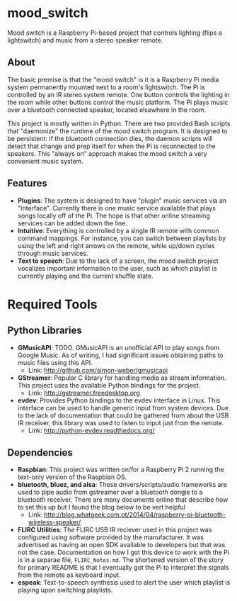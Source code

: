 # mood_switch
Mood switch is a Raspberry Pi-based project that controls lighting (flips a 
lightswitch) and music from a stereo speaker remote.

## About
The basic premise is that the "mood switch" is it is a Raspberry Pi 
media system permanently mounted next to a room's lightswitch. The Pi is 
controlled by an IR stereo system remote. One button controls the lighting
in the room while other buttons control the music platform. The Pi plays
music over a bluetooth connected speaker, located elsewhere in the room.


This project is mostly written in Python. There are two provided Bash scripts
that "daemonize" the runtime of the mood switch program. It is designed to be 
persistent: if the bluetooth connection dies, the daemon scripts will detect 
that change and prep itself for when the Pi is reconnected to the speakers.
This "always on" approach makes the mood switch a very convenient music system.

## Features
* **Plugins**: The system is designed to have "plugin" music services via an 
"interface". Currently there is one music service available that plays songs
locally off of the Pi. The hope is that other online streaming services can
be added down the line.
* **Intuitive**: Everything is controlled by a single IR remote with common
command mappings. For instance, you can switch between playlists by using the
left and right arrows on the remote, while up/down cycles through music
services.
* **Text to speech**: Due to the lack of a screen, the mood switch project
vocalizes important information to the user, such as which playlist is
currently playing and the current shuffle state.

# Required Tools
## Python Libraries
* **GMusicAPI**: TODO. GMusicAPI is an unofficial API to play songs from Google
    Music. As of writing, I had significant issues obtaining paths to music
    files using this API.
    * Link: http://github.com/simon-weber/gmusicapi
* **GStreamer**: Popular C library for handling media as stream information.
    This project uses the available Python bindings for the project.
    * Link: http://gstreamer.freedesktop.org
* **evdev**: Provides Python bindings to the evdev interface in Linux. This
    interface can be used to handle generic input from system devices. Due to
    the lack of documentation that could be gathered from about the USB IR 
    receiver, this library was used to listen to input just from the remote.
    * Link: http://python-evdev.readthedocs.org/

## Dependencies
* **Raspbian**:
This project was written on/for a Raspberry Pi 2 running the text-only version
of the Raspbian OS.
* **bluetooth, bluez, and alsa**: 
These drivers/scripts/audio frameworks are used to pipe audio from gstreamer
over a bluetooth dongle to a bluetooth receiver. There are many documents online
that describe how to set this up but I found the blog below to be vert helpful
    * Link: http://blog.whatgeek.com.pt/2014/04/raspberry-pi-bluetooth-wireless-speaker/
* **FLIRC Utilities**: 
The FLIRC USB IR reciever used in this project was configured using software
provided by the manufacturer. It was advertised as having an open SDK available
to developers but that was not the case. Documentation on how I got this device
to work with the Pi is in a separae file, ```FLIRC_Notes.md```. The shortened
version of the story for primary README is that I eventually got the Pi to
interpret the signals from the remote as keyboard input.
* **espeak**:
Text-to-speech synthesis used to alert the user which playlist is playing upon
switching playlists.
